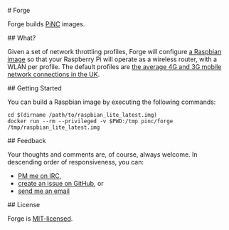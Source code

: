 # Forge

Forge builds [PiNC](https://www.pinc.io) images.

## What?

Given a set of network throttling profiles, Forge will configure
[a Raspbian image](https://www.raspberrypi.org/downloads/raspbian/) so that your Raspberry Pi will
operate as a wireless router, with a WLAN per profile. The default profiles are
[the average 4G and 3G mobile network connections in the UK][0].

## Getting Started

You can build a Raspbian image by executing the following commands:

    cd $(dirname /path/to/raspbian_lite_latest.img)
    docker run --rm --privileged -v $PWD:/tmp pinc/forge /tmp/raspbian_lite_latest.img

## Feedback

Your thoughts and comments are, of course, always welcome. In descending order of responsiveness,
you can:

* [PM me on IRC](irc://chat.freenode.net/pinc),
* [create an issue on GitHub](https://github.com/pincio/forge/issues/new), or
* [send me an email](mailto:yo@samsmith.io)

## License

Forge is [MIT-licensed](./LICENSE).

[0]: https://github.com/pincio/jenny/blob/dev/profiles.yaml
